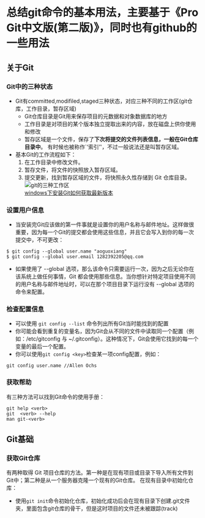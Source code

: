 # 总结git命令的基本用法，主要基于《Pro Git中文版(第二版)》，同时也有github的一些用法
## 关于Git
### Git中的三种状态
- Git有committed,modifiled,staged三种状态，对应三种不同的工作区(git仓库，工作目录，暂存区域)
    - Git仓库目录是Git用来保存项目的元数据和对象数据库的地方
    - 工作目录是对项目的某个版本独立提取出来的内容，放在磁盘上供你使用和修改
    - 暂存区域是一个文件，保存了**下次将提交的文件列表信息，一般在Git仓库目录中**。 有时候也被称作`‘索引’'，不过一般说法还是叫暂存区域。
- 基本Git的工作流程如下：
    1. 在工作目录中修改文件。
    2. 暂存文件，将文件的快照放入暂存区域。
    3. 提交更新，找到暂存区域的文件，将快照永久性存储到 Git 仓库目录。  
![git的三种工作区](https://www.progit.cn/images/areas.png)  
[windows下安装Git如何获取最新版本](https://segmentfault.com/q/1010000011704285)
### 设置用户信息
- 当安装完Git应该做的第一件事就是设置你的用户名称与邮件地址。这样做很重要，因为每一个Git的提交都会使用这些信息，并且它会写入到你的每一次提交中，不可更改：
```
$ git config --global user.name "aoguoxiang"
$ git config --global user.email 1282392205@qq.com
```
- 如果使用了 --global 选项，那么该命令只需要运行一次，因为之后无论你在该系统上做任何事情，Git 都会使用那些信息。当你想针对特定项目使用不同的用户名称与邮件地址时，可以在那个项目目录下运行没有 --global 选项的命令来配置。
### 检查配置信息
- 可以使用 `git config --list` 命令列出所有Git当时能找到的配置
- 你可能会看到重复的变量名，因为Git会从不同的文件中读取同一个配置（例如：/etc/gitconfig 与 ~/.gitconfig）。这种情况下，Git会使用它找到的每一个变量的最后一个配置。
- 你可以使用`git config <key>`检查某一项config配置，例如：
```
git config user.name //Allen Ochs
```
### 获取帮助
有三种方法可以找到Git命令的使用手册：
```
git help <verb>
git  <verb> --help
man git-<verb>
```
## Git基础
### 获取Git仓库
有两种取得 Git 项目仓库的方法。第一种是在现有项目或目录下导入所有文件到Git中；第二种是从一个服务器克隆一个现有的Git仓库。
在现有目录中初始化仓库：  
- 使用`git init`命令初始化仓库，初始化成功后会在现有目录下创建.git文件夹，里面包含git仓库的骨干，但是这时项目的文件还未被跟踪(track)
